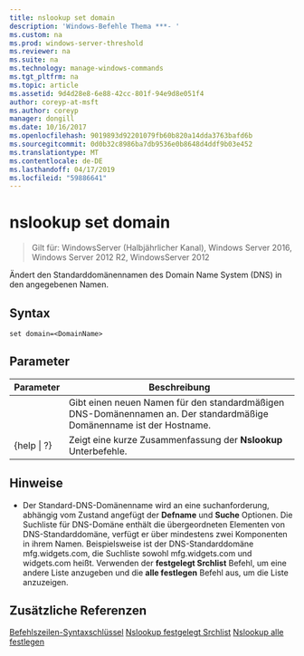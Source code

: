 ```yaml
---
title: nslookup set domain
description: 'Windows-Befehle Thema ***- '
ms.custom: na
ms.prod: windows-server-threshold
ms.reviewer: na
ms.suite: na
ms.technology: manage-windows-commands
ms.tgt_pltfrm: na
ms.topic: article
ms.assetid: 9d4d28e8-6e88-42cc-801f-94e9d8e051f4
author: coreyp-at-msft
ms.author: coreyp
manager: dongill
ms.date: 10/16/2017
ms.openlocfilehash: 9019893d92201079fb60b820a14dda3763bafd6b
ms.sourcegitcommit: 0d0b32c8986ba7db9536e0b8648d4ddf9b03e452
ms.translationtype: MT
ms.contentlocale: de-DE
ms.lasthandoff: 04/17/2019
ms.locfileid: "59886641"
---
```

# <a name="nslookup-set-domain"></a>nslookup set domain

>Gilt für: WindowsServer (Halbjährlicher Kanal), Windows Server 2016, Windows Server 2012 R2, WindowsServer 2012

Ändert den Standarddomänennamen des Domain Name System (DNS) in den angegebenen Namen.
## <a name="syntax"></a>Syntax
```
set domain=<DomainName>
```
## <a name="parameters"></a>Parameter
|Parameter|Beschreibung|
|-------|--------|
|<DomainName>|Gibt einen neuen Namen für den standardmäßigen DNS-Domänennamen an. Der standardmäßige Domänenname ist der Hostname.|
|{help &#124; ?}|Zeigt eine kurze Zusammenfassung der **Nslookup** Unterbefehle.|
## <a name="remarks"></a>Hinweise
-   Der Standard-DNS-Domänenname wird an eine suchanforderung, abhängig vom Zustand angefügt der **Defname** und **Suche** Optionen. Die Suchliste für DNS-Domäne enthält die übergeordneten Elementen von DNS-Standarddomäne, verfügt er über mindestens zwei Komponenten in ihrem Namen. Beispielsweise ist der DNS-Standarddomäne mfg.widgets.com, die Suchliste sowohl mfg.widgets.com und widgets.com heißt. Verwenden der **festgelegt Srchlist** Befehl, um eine andere Liste anzugeben und die **alle festlegen** Befehl aus, um die Liste anzuzeigen.
## <a name="additional-references"></a>Zusätzliche Referenzen
[Befehlszeilen-Syntaxschlüssel](command-line-syntax-key.md)
[Nslookup festgelegt Srchlist](nslookup-set-srchlist.md)
[Nslookup alle festlegen](nslookup-set-all.md)
